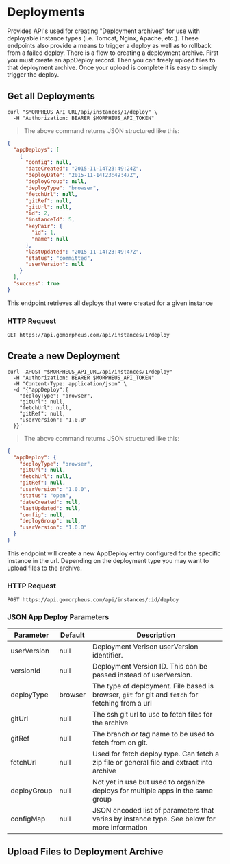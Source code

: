 # Deployments

Provides API's used for creating "Deployment archives" for use with deployable instance types (i.e. Tomcat, Nginx, Apache, etc.). These endpoints also provide a means to trigger a deploy as well as to rollback from a failed deploy. There is a flow to creating a deployment archive. First you must create an appDeploy record. Then you can freely upload files to that deployment archive. Once your upload is complete it is easy to simply trigger the deploy.

## Get all Deployments

```shell
curl "$MORPHEUS_API_URL/api/instances/1/deploy" \
  -H "Authorization: BEARER $MORPHEUS_API_TOKEN"
```

> The above command returns JSON structured like this:

```json
{
  "appDeploys": [
    {
      "config": null,
      "dateCreated": "2015-11-14T23:49:24Z",
      "deployDate": "2015-11-14T23:49:47Z",
      "deployGroup": null,
      "deployType": "browser",
      "fetchUrl": null,
      "gitRef": null,
      "gitUrl": null,
      "id": 2,
      "instanceId": 5,
      "keyPair": {
        "id": 1,
        "name": null
      },
      "lastUpdated": "2015-11-14T23:49:47Z",
      "status": "committed",
      "userVersion": null
    }
  ],
  "success": true
}
```

This endpoint retrieves all deploys that were created for a given instance

### HTTP Request

`GET https://api.gomorpheus.com/api/instances/1/deploy`


## Create a new Deployment

```shell
curl -XPOST "$MORPHEUS_API_URL/api/instances/1/deploy"
  -H "Authorization: BEARER $MORPHEUS_API_TOKEN"
  -H "Content-Type: application/json" \
  -d '{"appDeploy":{
    "deployType": "browser",
    "gitUrl": null,
    "fetchUrl": null,
    "gitRef": null,
    "userVersion": "1.0.0"
  }}'
```

> The above command returns JSON structured like this:

```json
{
  "appDeploy": {
  	"deployType": "browser",
    "gitUrl": null,
    "fetchUrl": null,
    "gitRef": null,
    "userVersion": "1.0.0",
    "status": "open",
    "dateCreated": null,
    "lastUpdated": null,
    "config": null,
    "deployGroup": null,
    "userVersion": "1.0.0"
  }
}
```

This endpoint will create a new AppDeploy entry configured for the specific instance in the url. Depending on the deployment type you may want to upload files to the archive.

### HTTP Request

`POST https://api.gomorpheus.com/api/instances/:id/deploy`

### JSON App Deploy Parameters

Parameter | Default | Description
--------- | ------- | -----------
userVersion | null | Deployment Verison userVersion identifier.
versionId | null | Deployment Version ID. This can be passed instead of userVersion.
deployType | browser | The type of deployment. File based is browser, `git` for git and `fetch` for fetching from a url
gitUrl | null | The ssh git url to use to fetch files for the archive
gitRef | null | The branch or tag name to be used to fetch from on git.
fetchUrl | null | Used for fetch deploy type. Can fetch a zip file or general file and extract into archive
deployGroup | null | Not yet in use but used to organize deploys for multiple apps in the same group
configMap | null | JSON encoded list of parameters that varies by instance type. See below for more information

## Upload Files to Deployment Archive


